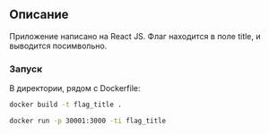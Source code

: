 ## Описание
Приложение написано на React JS. Флаг находится в поле title, и выводится посимвольно. 

### Запуск
В директории, рядом с Dockerfile:
```bash
docker build -t flag_title .

docker run -p 30001:3000 -ti flag_title
```   